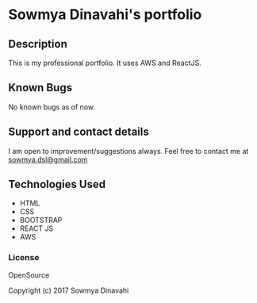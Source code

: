 # Sowmya Dinavahi's portfolio

## Description

This is my professional portfolio. It uses AWS and ReactJS.

## Known Bugs

No known bugs as of now.

## Support and contact details

I am open to improvement/suggestions always. Feel free to contact me at sowmya.dsl@gmail.com

## Technologies Used

* HTML
* CSS
* BOOTSTRAP
* REACT JS
* AWS 

### License

OpenSource

Copyright (c) 2017 Sowmya Dinavahi
